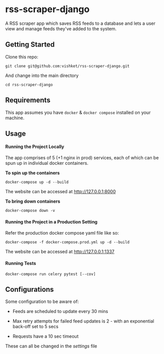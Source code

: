 # rss-scraper-django

A RSS scraper app which saves RSS feeds to a database and lets a user view and manage feeds they've added to the system.

## Getting Started

Clone this repo:

```
git clone git@github.com:vishket/rss-scraper-django.git
```

And change into the main directory

```
cd rss-scraper-django
```

## Requirements

This app assumes you have  `docker` & `docker compose` installed on your machine.

## Usage

#### Running the Project Locally

The app comprises of 5 (+1 nginx in prod) services, each of which can be spun up in individual docker containers.

**To spin up the containers**

```
docker-compose up -d --build
```

The website can be accessed at http://127.0.0.1:8000

**To bring down containers**

```
docker-compose down -v
```

#### Running the Project in a Production Setting

Refer the production docker compose yaml file like so:

```
docker-compose -f docker-compose.prod.yml up -d --build
```

The website can be accessed at http://127.0.0.1:1337

#### Running Tests

```
docker-compose run celery pytest [--cov]
```

## Configurations

Some configuration to be aware of:

- Feeds are scheduled to update every 30 mins

- Max retry attempts for failed feed updates is 2 - with an exponential back-off set to 5 secs

- Requests have a 10 sec timeout

These can all be changed in the *settings* file
